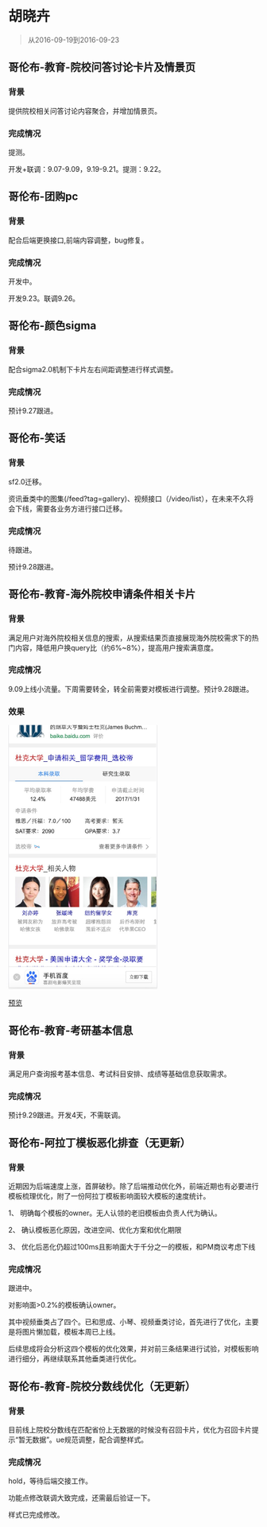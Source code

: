 # 胡晓卉

> 从2016-09-19到2016-09-23

## 哥伦布-教育-院校问答讨论卡片及情景页

### 背景

提供院校相关问答讨论内容聚合，并增加情景页。

### 完成情况

提测。

开发+联调：9.07-9.09，9.19-9.21。提测：9.22。

## 哥伦布-团购pc

### 背景

配合后端更换接口,前端内容调整，bug修复。

### 完成情况

开发中。

开发9.23。联调9.26。

## 哥伦布-颜色sigma

### 背景

配合sigma2.0机制下卡片左右间距调整进行样式调整。

### 完成情况

预计9.27跟进。

## 哥伦布-笑话

### 背景

sf2.0迁移。

资讯垂类中的图集(/feed?tag=gallery)、视频接口（/video/list），在未来不久将会下线，需要各业务方进行接口迁移。

### 完成情况

待跟进。

预计9.28跟进。

## 哥伦布-教育-海外院校申请条件相关卡片

### 背景

满足用户对海外院校相关信息的搜索，从搜索结果页直接展现海外院校需求下的热门内容，降低用户换query比（约6%~8%），提高用户搜索满意度。

### 完成情况

9.09上线小流量。下周需要转全，转全前需要对模板进行调整。预计9.28跟进。

### 效果

<img src="../2016-09-23/img/huxiaohui02/hxh15.png" width="300px">

[预览](https://m.baidu.com/s?word=%E6%9D%9C%E5%85%8B%E5%A4%A7%E5%AD%A6&sid=102160)

## 哥伦布-教育-考研基本信息

### 背景

满足用户查询报考基本信息、考试科目安排、成绩等基础信息获取需求。

### 完成情况

预计9.29跟进。开发4天，不需联调。

## 哥伦布-阿拉丁模板恶化排查（无更新）

### 背景

近期因为后端速度上涨，首屏破秒。除了后端推动优化外，前端近期也有必要进行模板梳理优化，附了一份阿拉丁模板影响面较大模板的速度统计。

1、  明确每个模板的owner。无人认领的老旧模板由负责人代为确认。

2、  确认模板恶化原因，改进空间、优化方案和优化期限

3、  优化后恶化仍超过100ms且影响面大于千分之一的模板，和PM商议考虑下线

### 完成情况

跟进中。

对影响面>0.2%的模板确认owner。

其中视频垂类占了四个。已和思成、小琴、视频垂类讨论，首先进行了优化，主要是将图片懒加载，模板本周已上线。

后续思成将会分析这四个模板的优化效果，并对前三条结果进行试验，对模板影响进行细分，再继续联系其他垂类进行优化。

## 哥伦布-教育-院校分数线优化（无更新）

### 背景

目前线上院校分数线在匹配省份上无数据的时候没有召回卡片，优化为召回卡片提示“暂无数据”。ue规范调整，配合调整样式。

### 完成情况

hold，等待后端交接工作。

功能点修改联调大致完成，还需最后验证一下。

样式已完成修改。
